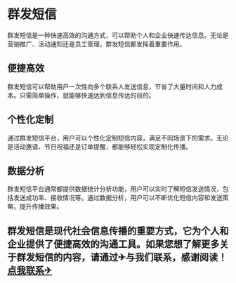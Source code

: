 # 群发短信

群发短信是一种快速高效的沟通方式，可以帮助个人和企业快速传达信息。无论是营销推广、活动通知还是员工管理，群发短信都发挥着重要作用。

## 便捷高效
群发短信可以帮助用户一次性向多个联系人发送信息，节省了大量时间和人力成本。只需简单操作，就能够快速达到信息传达的目的。

## 个性化定制
通过群发短信平台，用户可以个性化定制短信内容，满足不同场景下的需求。无论是活动邀请、节日祝福还是订单提醒，都能够轻松实现定制化传播。

## 数据分析
群发短信平台通常都提供数据统计分析功能，用户可以实时了解短信发送情况，包括发送成功率、接收情况等。通过数据分析，用户可以不断优化短信内容和发送策略，提升传播效果。

## 群发短信是现代社会信息传播的重要方式，它为个人和企业提供了便捷高效的沟通工具。如果您想了解更多关于群发短信的内容，请通过✈与我们联系，感谢阅读！[点我联系✈](https://us.G208.com)